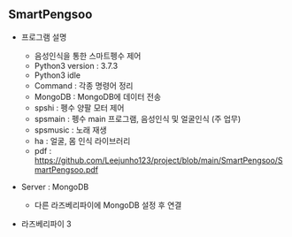 ## SmartPengsoo
- 프로그램 설명
    + 음성인식을 통한 스마트펭수 제어
    + Python3 version : 3.7.3
    + Python3 idle
    + Command : 각종 명령어 정리
    + MongoDB : MongoDB에 데이터 전송
    + spshi : 펭수 양팔 모터 제어
    + spsmain : 펭수 main 프로그램, 음성인식 및 얼굴인식 (주 업무)
    + spsmusic : 노래 재생
    + ha : 얼굴, 몸 인식 라이브러리
    + pdf : https://github.com/Leejunho123/project/blob/main/SmartPengsoo/SmartPengsoo.pdf
    

- Server : MongoDB
    + 다른 라즈베리파이에 MongoDB 설정 후 연결

- 라즈베리파이 3
